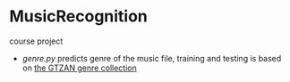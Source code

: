 # MusicRecognition
course project
 * _genre.py_ predicts genre of the music file, training and testing is based on [the GTZAN genre collection](http://opihi.cs.uvic.ca/sound/genres.tar.gz)
